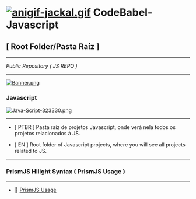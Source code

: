 # [![anigif-jackal.gif](https://i.postimg.cc/tCsz4L7n/anigif-jackal.gif)](https://postimg.cc/SJp9Z16m) CodeBabel-Javascript

## [ Root Folder/Pasta Raíz ]
___
*Public Repository ( JS REPO )*
___
[![Banner.png](https://i.postimg.cc/d35m7GZq/Banner.png)](https://postimg.cc/q6CCShGY)

### Javascript

[![Java-Script-323330.png](https://i.postimg.cc/VsXMWtpT/Java-Script-323330.png)](https://postimg.cc/CdLzFRFH)
___

* [ PTBR ] Pasta raíz de projetos Javascript, onde verá nela todos os projetos relacionados à JS.

* [ EN ] Root folder of Javascript projects, where you will see all projects related to JS.
___
### PrismJS Hilight Syntax ( PrismJS Usage )
___
* 📁 [PrismJS Usage](https://prismjs.com/)
